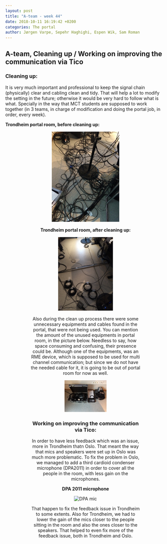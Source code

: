 ```yaml
---
layout: post
title: "A-team - week 44"
date: 2018-10-11 16:19:42 +0200
categories: The portal
author: Jørgen Varpe, Sepehr Haghighi, Espen Wik, Sam Roman
---
```


## A-team, Cleaning up / Working on improving the communication via Tico

### Cleaning up:
It is very much important and professional to keep the signal chain (physically) clear and cabling clean and tidy.
That will help a lot to modify the setting in the future; otherwise it would be very hard to follow what is what.
Specially in the way that MCT students are supposed to work together (in 3 teams, in charge of modification and doing the portal job, in order, every week).

**Trondheim portal room, before cleaning up:**
<figure align="middle">
<img src="\assets\img\Before.jpg" alt="Trondheim portal room, before cleaning up" width="50%">

**Trondheim portal room, after cleaning up:**
<figure align="middle">
<img src="\assets\img\After.jpg" alt="Trondheim portal room, after cleaning up" width="50%">

Also during the clean up process there were some unnecessary equipments and cables found in the portal, that were not being used.
You can mention the amount of the unused equipments in portal room, in the picture below. Needless to say, how space consuming and confusing, their presence could be. Although one of the equipments, was an RME device, which is supposed to be used for multi channel communication; but since we do not have the needed cable for it, it is going to be out of portal room for now as well.

<figure align="middle">
<img src="\assets\img\Not_needed.jpg" alt="Unncessary equipments" width="50%">
</figure>


### Working on improving the communication via Tico:

In order to have less feedback which was an issue, more in Trondheim thatn Oslo. That meant the way that mics and speakers were set up in Oslo was much more problematic. To fix the problem in Oslo, we managed to add a third cardioid condenser microphone (DPA2011) in order to cover all the people in the room, with less gain on the microphones.

**DPA 2011 microphone**
<figure align="middle">
<img src="https://www.mixonline.com/.image/t_share/MTUxNDE5OTM4NTQ4MzYwNDIy/dpa_2011cjpg.jpg" alt="DPA mic" width="50%">
</figure>

That happen to fix the feedback issue in Trondheim to some extents. Also for Trondheim, we had to lower the gain of the mics closer to the people sitting in the room and also the ones closer to the speakers. That helped to even fix more of the feedback issue, both in Trondheim and Oslo.
